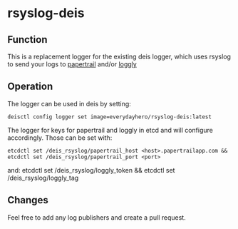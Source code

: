 rsyslog-deis
============

Function
--------
This is a replacement logger for the existing deis logger, which uses rsyslog to send your logs to [papertrail](https://papertrailapp.com/) and/or [loggly](http://www.loggly.com/)

Operation
---------
The logger can be used in deis by setting:
    
    deisctl config logger set image=everydayhero/rsyslog-deis:latest

The logger for keys for papertrail and loggly in etcd and will configure accordingly. Those can be set with: 

    etcdctl set /deis_rsyslog/papertrail_host <host>.papertrailapp.com && etcdctl set /deis_rsyslog/papertrail_port <port>
and:
    etcdctl set /deis_rsyslog/loggly_token <token> && etcdctl set /deis_rsyslog/loggly_tag <tag>

Changes
-------
Feel free to add any log publishers and create a pull request. 
